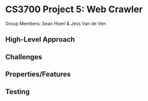 # CS3700 Project 5: Web Crawler
Group Members: Sean Hoerl & Jess Van de Ven

## High-Level Approach

## Challenges

## Properties/Features

## Testing